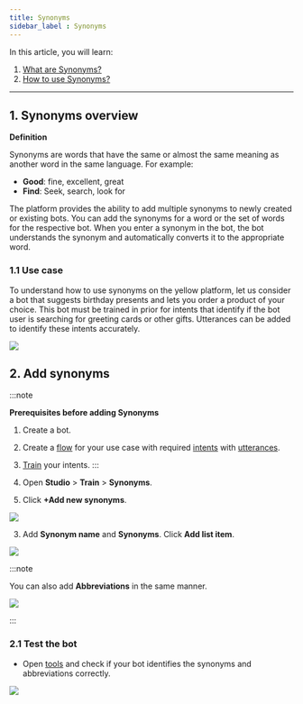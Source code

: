 ```yaml
---
title: Synonyms 
sidebar_label : Synonyms
---
```



In this article, you will learn:

1. [What are Synonyms?](#syn)
2. [How to use Synonyms?](#addsyn) 

---

## <a name="syn"></a> 1. Synonyms overview


**Definition**

Synonyms are words that have the same or almost the same meaning as another word in the same language. For example: 
- **Good**: fine, excellent, great
- **Find**: Seek, search, look for



The platform provides the ability to add multiple synonyms to newly created or existing bots. You can add the synonyms for a word or the set of words for the respective bot. When you enter a synonym in the bot, the bot understands the synonym and automatically converts it to the appropriate word. 


### 1.1 Use case 

To understand how to use synonyms on the yellow platform, let us consider a bot that suggests birthday presents and lets you order a product of your choice. 
This bot must be trained in prior for intents that identify if the bot user is searching for greeting cards or other gifts. Utterances can be added to identify these intents accurately. 

![](https://i.imgur.com/clWvvDk.png)


## <a name="addsyn"></a> 2. Add synonyms 

:::note

**Prerequisites before adding Synonyms**
1. Create a bot. 
2. Create a [flow](https://docs.yellow.ai/docs/platform_concepts/studio/build/journeys) for your use case with required [intents](https://docs.yellow.ai/docs/platform_concepts/studio/train/intents#23-add-intent) with [utterances](https://docs.yellow.ai/docs/platform_concepts/studio/train/intents#24-add-utterance). 
3. [Train](https://docs.yellow.ai/docs/platform_concepts/studio/train/intents#3-train-intents) your intents. 
:::

1. Open **Studio** > **Train** > **Synonyms**.
2. Click **+Add new synonyms**. 

![](https://i.imgur.com/nXajpWV.png)

3. Add **Synonym name** and **Synonyms**. Click **Add list item**.

![](https://i.imgur.com/1rBiAsI.png)


:::note 

You can also add **Abbreviations** in the same manner.

![](https://i.imgur.com/s98g4uG.png)

:::


### 2.1 Test the bot

- Open [tools](https://docs.yellow.ai/docs/platform_concepts/studio/tools#21-test-your-bot) and check if your bot identifies the synonyms and abbreviations correctly.

![](https://i.imgur.com/hOvtnVf.jpg)

